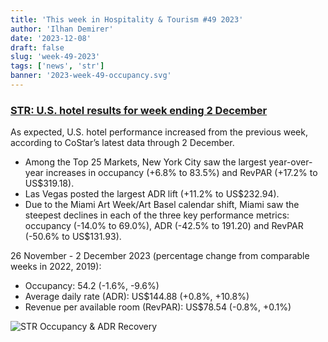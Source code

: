 ```yaml
---
title: 'This week in Hospitality & Tourism #49 2023'
author: 'Ilhan Demirer'
date: '2023-12-08'
draft: false
slug: 'week-49-2023'
tags: ['news', 'str']
banner: '2023-week-49-occupancy.svg'
---
```


### [STR: U.S. hotel results for week ending 2 December](https://str.com/press-release/us-hotel-results-week-ending-2-december)

As expected, U.S. hotel performance increased from the previous week, according to CoStar’s latest data through 2 December.

- Among the Top 25 Markets, New York City saw the largest year-over-year increases in occupancy (+6.8% to 83.5%) and RevPAR (+17.2% to US$319.18).
- Las Vegas posted the largest ADR lift (+11.2% to US$232.94).
- Due to the Miami Art Week/Art Basel calendar shift, Miami saw the steepest declines in each of the three key performance metrics: occupancy (-14.0% to 69.0%), ADR (-42.5% to 191.20) and RevPAR (-50.6% to US$131.93).

26 November - 2 December 2023 (percentage change from comparable weeks in 2022, 2019):

- Occupancy: 54.2 (-1.6%, -9.6%)
- Average daily rate (ADR): US$144.88 (+0.8%, +10.8%)
- Revenue per available room (RevPAR): US$78.54 (-0.8%, +0.1%)

![STR Occupancy & ADR Recovery](/images/blogimages/2023-week-49-occupancy.svg)
